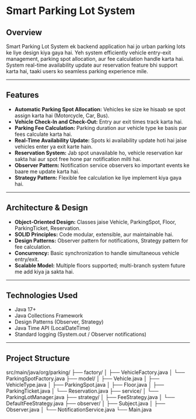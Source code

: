 # Smart Parking Lot System

## Overview

Smart Parking Lot System ek backend application hai jo urban parking lots ke liye design kiya gaya hai. Yeh system efficiently vehicle entry-exit management, parking spot allocation, aur fee calculation handle karta hai. System real-time availability update aur reservation feature bhi support karta hai, taaki users ko seamless parking experience mile.

---

## Features

- **Automatic Parking Spot Allocation:** Vehicles ke size ke hisaab se spot assign karta hai (Motorcycle, Car, Bus).
- **Vehicle Check-In and Check-Out:** Entry aur exit times track karta hai.
- **Parking Fee Calculation:** Parking duration aur vehicle type ke basis par fees calculate karta hai.
- **Real-Time Availability Update:** Spots ki availability update hoti hai jaise vehicles enter ya exit karte hain.
- **Reservation System:** Jab spot unavailable ho, vehicle reservation kar sakta hai aur spot free hone par notification milti hai.
- **Observer Pattern:** Notification service observers ko important events ke baare me update karta hai.
- **Strategy Pattern:** Flexible fee calculation ke liye implement kiya gaya hai.

---

## Architecture & Design

- **Object-Oriented Design:** Classes jaise Vehicle, ParkingSpot, Floor, ParkingTicket, Reservation.
- **SOLID Principles:** Code modular, extensible, aur maintainable hai.
- **Design Patterns:** Observer pattern for notifications, Strategy pattern for fee calculation.
- **Concurrency:** Basic synchronization to handle simultaneous vehicle entry/exit.
- **Scalable Model:** Multiple floors supported; multi-branch system future me add kiya ja sakta hai.

---

## Technologies Used

- Java 17+
- Java Collections Framework
- Design Patterns (Observer, Strategy)
- Java Time API (LocalDateTime)
- Standard logging (System.out / Observer notifications)

---

## Project Structure

src/main/java/org/parking/
├── factory/
│ ├── VehicleFactory.java
│ └── ParkingSpotFactory.java
├── model/
│ ├── Vehicle.java
│ ├── VehicleType.java
│ ├── ParkingSpot.java
│ ├── Floor.java
│ ├── ParkingTicket.java
│ └── Reservation.java
├── service/
│ └── ParkingLotManager.java
├── strategy/
│ ├── FeeStrategy.java
│ └── DefaultFeeStrategy.java
├── observer/
│ ├── Subject.java
│ ├── Observer.java
│ └── NotificationService.java
└── Main.java